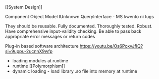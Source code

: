 [[System Design]]

Component Object Model
IUnknown
QueryInterface - MS kwento ni tugs

They should be reusable.
Fully documented.
Thoroughly tested.
Robust.
Have comprehensive input-validity checking.
Be able to pass back appropriate error messages or return codes

Plug-in based software architecture
https://youtu.be/Os6PoxvJfIQ?si=9uppu-2ucnnX9wfp
- loading modules at runtime
- runtime [[Polymorphism]]
- dynamic loading - load library .so file into memory at runtime